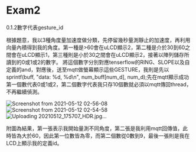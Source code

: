 # Exam2
0.1.2數字代表gesture_id

根據題意，我以3種角度量加速度做分類，先停留幾秒量測靜止的加速度，再利用向量內積得到我的角度。第一種是>60會在uLCD顯示2，第二種是介於30到60之間會在uLCD顯示1，第三種則是小於30之間會在uLCD顯示2，接著以陣列儲存所讀到的0或1或2的數字。
將這個數字分別對應tenserflow的RING、SLOPE以及自定義的and，對應後，送至mqtt做螢幕顯示這些GESTURE，我則是先以sprintf(buff, "data: %d, %d\n", num_buff[num_d], num_d);先在mqtt顯示成功
第一個數代表0或1或2，第二個數字代表我只存10個數就必須以mqtt傳回thread，不再繼續偵測。

![Screenshot from 2021-05-12 02-56-08](https://user-images.githubusercontent.com/74852896/117957871-0e60a300-b34d-11eb-8e53-b3e404fe2eef.png)
![Screenshot from 2021-05-12 02-54-58](https://user-images.githubusercontent.com/74852896/117957873-0ef93980-b34d-11eb-9be6-e3411ee7bad1.png)
![Uploading 20210512_175707_HDR.jpg…]()


附圖為結果，第一張表示我開始量測不同角度，第二張是我利用mqtt回傳值，此時皆為大於60，因此第一位數皆為零，而第二個數從0數到9，最後一張則是我在LCD上顯示我的定義id。
